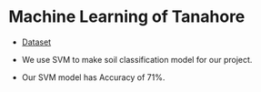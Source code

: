 # Machine Learning of Tanahore

- [Dataset](https://drive.google.com/drive/folders/1aT73gn5zCi7egvoOIu9NdrRd-nb2Asv3?usp=sharing)

- We use SVM to make soil classification model for our project.
- Our SVM model has Accuracy of 71%.